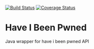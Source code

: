 [![Build Status](https://travis-ci.org/EaseSpace/have-i-been-pwned.svg?branch=master)](https://travis-ci.org/EaseSpace/have-i-been-pwned) [![Coverage Status](https://coveralls.io/repos/github/EaseSpace/have-i-been-pwned/badge.svg?branch=master)](https://coveralls.io/github/EaseSpace/have-i-been-pwned?branch=master)

# Have I Been Pwned
Java wrapper for have i been pwned API
